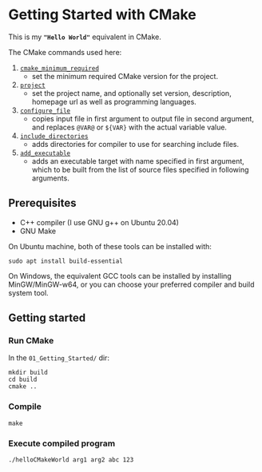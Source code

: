 # Getting Started with CMake

This is my **`"Hello World"`** equivalent in CMake. 

The CMake commands used here:
1. [`cmake_minimum_required`](https://cmake.org/cmake/help/latest/command/cmake_minimum_required.html)
   - set the minimum required CMake version for the project. 
2. [`project`](https://cmake.org/cmake/help/latest/command/project.html)
   - set the project name, and optionally set version, description, homepage url as well as programming languages. 
3. [`configure_file`](https://cmake.org/cmake/help/latest/command/configure_file.html)
   - copies input file in first argument to output file in second argument, and replaces `@VAR@` or `${VAR}` with the actual variable value. 
4. [`include_directories`](https://cmake.org/cmake/help/latest/command/include_directories.html)
   - adds directories for compiler to use for searching include files. 
5. [`add_executable`](https://cmake.org/cmake/help/latest/command/add_executable.html)
   - adds an executable target with name specified in first argument, which to be built from the list of source files specified in following arguments. 

## Prerequisites

- C++ compiler (I use GNU g++ on Ubuntu 20.04)
- GNU Make

On Ubuntu machine, both of these tools can be installed with:

```
sudo apt install build-essential
```

On Windows, the equivalent GCC tools can be installed by installing MinGW/MinGW-w64, or you can choose your preferred compiler and build system tool. 

## Getting started

### Run CMake

In the `01_Getting_Started/` dir: 

```
mkdir build
cd build
cmake ..
```

### Compile

```
make
```

### Execute compiled program

```
./helloCMakeWorld arg1 arg2 abc 123
```